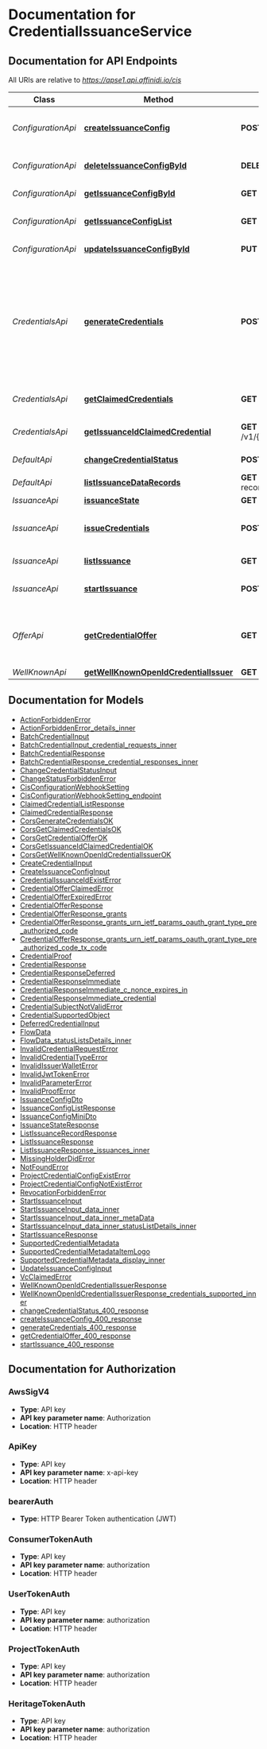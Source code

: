 # Documentation for CredentialIssuanceService

<a name="documentation-for-api-endpoints"></a>

## Documentation for API Endpoints

All URIs are relative to *https://apse1.api.affinidi.io/cis*

| Class              | Method                                                                                            | HTTP request                                                                                | Description                                                                                                                                                                                                            |
| ------------------ | ------------------------------------------------------------------------------------------------- | ------------------------------------------------------------------------------------------- | ---------------------------------------------------------------------------------------------------------------------------------------------------------------------------------------------------------------------- |
| _ConfigurationApi_ | [**createIssuanceConfig**](Apis/ConfigurationApi.md#createissuanceconfig)                         | **POST** /v1/configurations                                                                 | Create issuance configuration, project have only one configuration                                                                                                                                                     |
| _ConfigurationApi_ | [**deleteIssuanceConfigById**](Apis/ConfigurationApi.md#deleteissuanceconfigbyid)                 | **DELETE** /v1/configurations/{configurationId}                                             | Delete project issuance configuration                                                                                                                                                                                  |
| _ConfigurationApi_ | [**getIssuanceConfigById**](Apis/ConfigurationApi.md#getissuanceconfigbyid)                       | **GET** /v1/configurations/{configurationId}                                                | Get issuance configuration by id                                                                                                                                                                                       |
| _ConfigurationApi_ | [**getIssuanceConfigList**](Apis/ConfigurationApi.md#getissuanceconfiglist)                       | **GET** /v1/configurations                                                                  | Get issuance configuration for my selected project                                                                                                                                                                     |
| _ConfigurationApi_ | [**updateIssuanceConfigById**](Apis/ConfigurationApi.md#updateissuanceconfigbyid)                 | **PUT** /v1/configurations/{configurationId}                                                | Update issuance configuration                                                                                                                                                                                          |
| _CredentialsApi_   | [**generateCredentials**](Apis/CredentialsApi.md#generatecredentials)                             | **POST** /v1/{projectId}/credential                                                         | Issue credential for end user upon presentation a valid access token. Since we don't immediate issue credential It's expected to return `transaction_id` and use this `transaction_id` to get the deferred credentials |
| _CredentialsApi_   | [**getClaimedCredentials**](Apis/CredentialsApi.md#getclaimedcredentials)                         | **GET** /v1/{projectId}/configurations/{configurationId}/credentials                        | Get claimed credential in the specified range                                                                                                                                                                          |
| _CredentialsApi_   | [**getIssuanceIdClaimedCredential**](Apis/CredentialsApi.md#getissuanceidclaimedcredential)       | **GET** /v1/{projectId}/configurations/{configurationId}/issuances/{issuanceId}/credentials | Get claimed VC linked to the issuanceId                                                                                                                                                                                |
| _DefaultApi_       | [**changeCredentialStatus**](Apis/DefaultApi.md#changecredentialstatus)                           | **POST** /v1/{projectId}/configurations/{configurationId}/issuance/change-status            | change credential status.                                                                                                                                                                                              |
| _DefaultApi_       | [**listIssuanceDataRecords**](Apis/DefaultApi.md#listissuancedatarecords)                         | **GET** /v1/{projectId}/configurations/{configurationId}/issuance/issuance-data-records     | List records                                                                                                                                                                                                           |
| _IssuanceApi_      | [**issuanceState**](Apis/IssuanceApi.md#issuancestate)                                            | **GET** /v1/{projectId}/issuance/state/{issuanceId}                                         | Get issuance status                                                                                                                                                                                                    |
| _IssuanceApi_      | [**issueCredentials**](Apis/IssuanceApi.md#issuecredentials)                                      | **POST** /v1/{projectId}/credential/issue                                                   | Endpoint to issue credentials directly without following OID4VCI flow                                                                                                                                                  |
| _IssuanceApi_      | [**listIssuance**](Apis/IssuanceApi.md#listissuance)                                              | **GET** /v1/{projectId}/issuance                                                            | List all issuances for Project                                                                                                                                                                                         |
| _IssuanceApi_      | [**startIssuance**](Apis/IssuanceApi.md#startissuance)                                            | **POST** /v1/{projectId}/issuance/start                                                     | Endpoint used b websites to start the issuance process                                                                                                                                                                 |
| _OfferApi_         | [**getCredentialOffer**](Apis/OfferApi.md#getcredentialoffer)                                     | **GET** /v1/{projectId}/offers/{issuanceId}                                                 | Endpoint used to return Credential Offer details, used with `credential_offer_uri` response                                                                                                                            |
| _WellKnownApi_     | [**getWellKnownOpenIdCredentialIssuer**](Apis/WellKnownApi.md#getwellknownopenidcredentialissuer) | **GET** /v1/{projectId}/.well-known/openid-credential-issuer                                |                                                                                                                                                                                                                        |

<a name="documentation-for-models"></a>

## Documentation for Models

- [ActionForbiddenError](./Models/ActionForbiddenError.md)
- [ActionForbiddenError_details_inner](./Models/ActionForbiddenError_details_inner.md)
- [BatchCredentialInput](./Models/BatchCredentialInput.md)
- [BatchCredentialInput_credential_requests_inner](./Models/BatchCredentialInput_credential_requests_inner.md)
- [BatchCredentialResponse](./Models/BatchCredentialResponse.md)
- [BatchCredentialResponse_credential_responses_inner](./Models/BatchCredentialResponse_credential_responses_inner.md)
- [ChangeCredentialStatusInput](./Models/ChangeCredentialStatusInput.md)
- [ChangeStatusForbiddenError](./Models/ChangeStatusForbiddenError.md)
- [CisConfigurationWebhookSetting](./Models/CisConfigurationWebhookSetting.md)
- [CisConfigurationWebhookSetting_endpoint](./Models/CisConfigurationWebhookSetting_endpoint.md)
- [ClaimedCredentialListResponse](./Models/ClaimedCredentialListResponse.md)
- [ClaimedCredentialResponse](./Models/ClaimedCredentialResponse.md)
- [CorsGenerateCredentialsOK](./Models/CorsGenerateCredentialsOK.md)
- [CorsGetClaimedCredentialsOK](./Models/CorsGetClaimedCredentialsOK.md)
- [CorsGetCredentialOfferOK](./Models/CorsGetCredentialOfferOK.md)
- [CorsGetIssuanceIdClaimedCredentialOK](./Models/CorsGetIssuanceIdClaimedCredentialOK.md)
- [CorsGetWellKnownOpenIdCredentialIssuerOK](./Models/CorsGetWellKnownOpenIdCredentialIssuerOK.md)
- [CreateCredentialInput](./Models/CreateCredentialInput.md)
- [CreateIssuanceConfigInput](./Models/CreateIssuanceConfigInput.md)
- [CredentialIssuanceIdExistError](./Models/CredentialIssuanceIdExistError.md)
- [CredentialOfferClaimedError](./Models/CredentialOfferClaimedError.md)
- [CredentialOfferExpiredError](./Models/CredentialOfferExpiredError.md)
- [CredentialOfferResponse](./Models/CredentialOfferResponse.md)
- [CredentialOfferResponse_grants](./Models/CredentialOfferResponse_grants.md)
- [CredentialOfferResponse_grants_urn_ietf_params_oauth_grant_type_pre_authorized_code](./Models/CredentialOfferResponse_grants_urn_ietf_params_oauth_grant_type_pre_authorized_code.md)
- [CredentialOfferResponse_grants_urn_ietf_params_oauth_grant_type_pre_authorized_code_tx_code](./Models/CredentialOfferResponse_grants_urn_ietf_params_oauth_grant_type_pre_authorized_code_tx_code.md)
- [CredentialProof](./Models/CredentialProof.md)
- [CredentialResponse](./Models/CredentialResponse.md)
- [CredentialResponseDeferred](./Models/CredentialResponseDeferred.md)
- [CredentialResponseImmediate](./Models/CredentialResponseImmediate.md)
- [CredentialResponseImmediate_c_nonce_expires_in](./Models/CredentialResponseImmediate_c_nonce_expires_in.md)
- [CredentialResponseImmediate_credential](./Models/CredentialResponseImmediate_credential.md)
- [CredentialSubjectNotValidError](./Models/CredentialSubjectNotValidError.md)
- [CredentialSupportedObject](./Models/CredentialSupportedObject.md)
- [DeferredCredentialInput](./Models/DeferredCredentialInput.md)
- [FlowData](./Models/FlowData.md)
- [FlowData_statusListsDetails_inner](./Models/FlowData_statusListsDetails_inner.md)
- [InvalidCredentialRequestError](./Models/InvalidCredentialRequestError.md)
- [InvalidCredentialTypeError](./Models/InvalidCredentialTypeError.md)
- [InvalidIssuerWalletError](./Models/InvalidIssuerWalletError.md)
- [InvalidJwtTokenError](./Models/InvalidJwtTokenError.md)
- [InvalidParameterError](./Models/InvalidParameterError.md)
- [InvalidProofError](./Models/InvalidProofError.md)
- [IssuanceConfigDto](./Models/IssuanceConfigDto.md)
- [IssuanceConfigListResponse](./Models/IssuanceConfigListResponse.md)
- [IssuanceConfigMiniDto](./Models/IssuanceConfigMiniDto.md)
- [IssuanceStateResponse](./Models/IssuanceStateResponse.md)
- [ListIssuanceRecordResponse](./Models/ListIssuanceRecordResponse.md)
- [ListIssuanceResponse](./Models/ListIssuanceResponse.md)
- [ListIssuanceResponse_issuances_inner](./Models/ListIssuanceResponse_issuances_inner.md)
- [MissingHolderDidError](./Models/MissingHolderDidError.md)
- [NotFoundError](./Models/NotFoundError.md)
- [ProjectCredentialConfigExistError](./Models/ProjectCredentialConfigExistError.md)
- [ProjectCredentialConfigNotExistError](./Models/ProjectCredentialConfigNotExistError.md)
- [RevocationForbiddenError](./Models/RevocationForbiddenError.md)
- [StartIssuanceInput](./Models/StartIssuanceInput.md)
- [StartIssuanceInput_data_inner](./Models/StartIssuanceInput_data_inner.md)
- [StartIssuanceInput_data_inner_metaData](./Models/StartIssuanceInput_data_inner_metaData.md)
- [StartIssuanceInput_data_inner_statusListDetails_inner](./Models/StartIssuanceInput_data_inner_statusListDetails_inner.md)
- [StartIssuanceResponse](./Models/StartIssuanceResponse.md)
- [SupportedCredentialMetadata](./Models/SupportedCredentialMetadata.md)
- [SupportedCredentialMetadataItemLogo](./Models/SupportedCredentialMetadataItemLogo.md)
- [SupportedCredentialMetadata_display_inner](./Models/SupportedCredentialMetadata_display_inner.md)
- [UpdateIssuanceConfigInput](./Models/UpdateIssuanceConfigInput.md)
- [VcClaimedError](./Models/VcClaimedError.md)
- [WellKnownOpenIdCredentialIssuerResponse](./Models/WellKnownOpenIdCredentialIssuerResponse.md)
- [WellKnownOpenIdCredentialIssuerResponse_credentials_supported_inner](./Models/WellKnownOpenIdCredentialIssuerResponse_credentials_supported_inner.md)
- [changeCredentialStatus_400_response](./Models/changeCredentialStatus_400_response.md)
- [createIssuanceConfig_400_response](./Models/createIssuanceConfig_400_response.md)
- [generateCredentials_400_response](./Models/generateCredentials_400_response.md)
- [getCredentialOffer_400_response](./Models/getCredentialOffer_400_response.md)
- [startIssuance_400_response](./Models/startIssuance_400_response.md)

<a name="documentation-for-authorization"></a>

## Documentation for Authorization

<a name="AwsSigV4"></a>

### AwsSigV4

- **Type**: API key
- **API key parameter name**: Authorization
- **Location**: HTTP header

<a name="ApiKey"></a>

### ApiKey

- **Type**: API key
- **API key parameter name**: x-api-key
- **Location**: HTTP header

<a name="bearerAuth"></a>

### bearerAuth

- **Type**: HTTP Bearer Token authentication (JWT)

<a name="ConsumerTokenAuth"></a>

### ConsumerTokenAuth

- **Type**: API key
- **API key parameter name**: authorization
- **Location**: HTTP header

<a name="UserTokenAuth"></a>

### UserTokenAuth

- **Type**: API key
- **API key parameter name**: authorization
- **Location**: HTTP header

<a name="ProjectTokenAuth"></a>

### ProjectTokenAuth

- **Type**: API key
- **API key parameter name**: authorization
- **Location**: HTTP header

<a name="HeritageTokenAuth"></a>

### HeritageTokenAuth

- **Type**: API key
- **API key parameter name**: authorization
- **Location**: HTTP header
